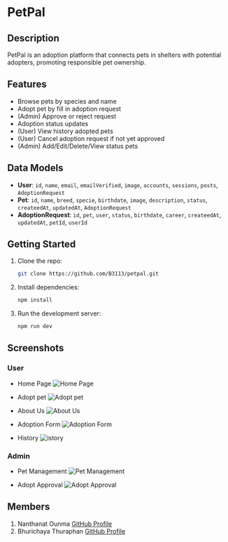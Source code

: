 # PetPal

## Description
PetPal is an adoption platform that connects pets in shelters with potential adopters, promoting responsible pet ownership.

## Features
- Browse pets by species and name
- Adopt pet by fill in adoption request
- (Admin) Approve or reject request 
- Adoption status updates
- (User) View history adopted pets
- (User) Cancel adoption request if not yet approved
- (Admin) Add/Edit/Delete/View status pets

## Data Models
- **User**: `id`, `name`, `email`, `emailVerified`, `image`, `accounts`, `sessions`, `posts`, `AdoptionRequest`
- **Pet**: `id`, `name`, `breed`, `specie`, `birthdate`, `image`, `description`, `status`, `createedAt`, `updatedAt`, `AdoptionRequest`
- **AdoptionRequest**: `id`, `pet`, `user`, `status`, `birthdate`, `career`, `createedAt`, `updatedAt`, `petId`, `userId`

## Getting Started
1. Clone the repo:
   ```bash
   git clone https://github.com/B3113/petpal.git
2. Install dependencies:
   ```bash 
   npm install
3. Run the development server:
   ```bash
   npm run dev


## Screenshots 
### User
- Home Page
![Home Page](public/img/home.jpg)

- Adopt pet
![Adopt pet](public/img/allpet.jpg)

- About Us
![About Us](public/img/aboutUs.jpg)

- Adoption Form
![Adoption Form](public/img/fillform.jpg)

- History
![istory](public/img/history.jpg)

### Admin
- Pet Management
![Pet Management](public/img/admin1.jpg)

- Adopt Approval
![Adopt Approval](public/img/admin2.jpg)


## Members
1. Nanthanat Ounma [GitHub Profile](https://github.com/icepsn)  
2. Bhurichaya Thuraphan [GitHub Profile](https://github.com/B3113)
